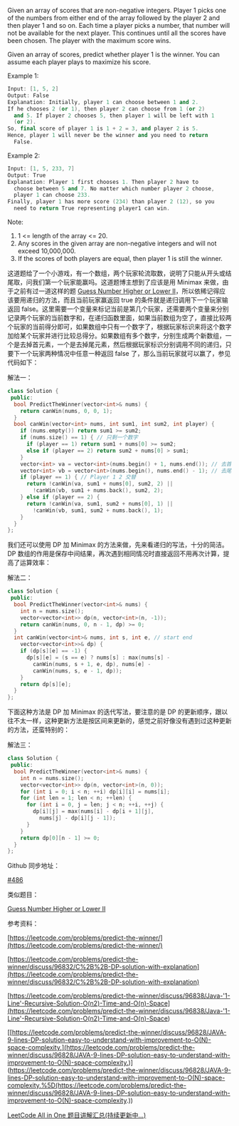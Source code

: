 Given an array of scores that are non-negative integers. Player 1 picks one of the numbers from either end of the array followed by the player 2 and then player 1 and so on. Each time a player picks a number, that number will not be available for the next player. This continues until all the scores have been chosen. The player with the maximum score wins.

Given an array of scores, predict whether player 1 is the winner. You can assume each player plays to maximize his score.

Example 1:

```cpp
Input: [1, 5, 2]
Output: False
Explanation: Initially, player 1 can choose between 1 and 2.   
If he chooses 2 (or 1), then player 2 can choose from 1 (or 2)
  and 5. If player 2 chooses 5, then player 1 will be left with 1
  (or 2).   
So, final score of player 1 is 1 + 2 = 3, and player 2 is 5.   
Hence, player 1 will never be the winner and you need to return
  False.
```

Example 2:

```cpp
Input: [1, 5, 233, 7]
Output: True
Explanation: Player 1 first chooses 1. Then player 2 have to
  choose between 5 and 7. No matter which number player 2 choose,
  player 1 can choose 233.  
Finally, player 1 has more score (234) than player 2 (12), so you
  need to return True representing player1 can win.
```

Note:

1. 1 \<= length of the array \<= 20.
1. Any scores in the given array are non-negative integers and will not exceed 10,000,000.
1. If the scores of both players are equal, then player 1 is still the winner.

这道题给了一个小游戏，有一个数组，两个玩家轮流取数，说明了只能从开头或结尾取，问我们第一个玩家能赢吗。这道题博主想到了应该是用 Minimax 来做，由于之前有过一道这样的题 [Guess Number Higher or Lower II](http://www.cnblogs.com/grandyang/p/5677550.html)，所以依稀记得应该要用递归的方法，而且当前玩家赢返回 true 的条件就是递归调用下一个玩家输返回 false。这里需要一个变量来标记当前是第几个玩家，还需要两个变量来分别记录两个玩家的当前数字和，在递归函数里面，如果当前数组为空了，直接比较两个玩家的当前得分即可，如果数组中只有一个数字了，根据玩家标识来将这个数字加给某个玩家并进行比较总得分。如果数组有多个数字，分别生成两个新数组，一个是去掉首元素，一个是去掉尾元素，然后根据玩家标识分别调用不同的递归，只要下一个玩家两种情况中任意一种返回 false 了，那么当前玩家就可以赢了，参见代码如下：

解法一：

```cpp
class Solution {
 public:
  bool PredictTheWinner(vector<int>& nums) {
    return canWin(nums, 0, 0, 1);
  }
  bool canWin(vector<int> nums, int sum1, int sum2, int player) {
    if (nums.empty()) return sum1 >= sum2;
    if (nums.size() == 1) { // 只剩一个数字
      if (player == 1) return sum1 + nums[0] >= sum2;
      else if (player == 2) return sum2 + nums[0] > sum1;
    }
    vector<int> va = vector<int>(nums.begin() + 1, nums.end()); // 去首元素新数组
    vector<int> vb = vector<int>(nums.begin(), nums.end() - 1); // 去尾元素新数组
    if (player == 1) { // Player 1 2 交替
      return !canWin(va, sum1 + nums[0], sum2, 2) ||
        !canWin(vb, sum1 + nums.back(), sum2, 2);
    } else if (player == 2) {
      return !canWin(va, sum1, sum2 + nums[0], 1) ||
        !canWin(vb, sum1, sum2 + nums.back(), 1);
    }
  }
};
```

我们还可以使用 DP 加 Minimax 的方法来做，先来看递归的写法，十分的简洁。DP 数组的作用是保存中间结果，再次遇到相同情况时直接返回不用再次计算，提高了运算效率：

解法二：

```cpp
class Solution {
 public:
  bool PredictTheWinner(vector<int>& nums) {
    int n = nums.size();
    vector<vector<int>> dp(n, vector<int>(n, -1));
    return canWin(nums, 0, n - 1, dp) >= 0;
  }
  int canWin(vector<int>& nums, int s, int e, // start end
    vector<vector<int>>& dp) {
    if (dp[s][e] == -1) {
      dp[s][e] = (s == e) ? nums[s] : max(nums[s] -
        canWin(nums, s + 1, e, dp), nums[e] -
        canWin(nums, s, e - 1, dp));
    }
    return dp[s][e];
  }
};
```

下面这种方法是 DP 加 Minimax 的迭代写法，要注意的是 DP 的更新顺序，跟以往不太一样，这种更新方法是按区间来更新的，感觉之前好像没有遇到过这种更新的方法，还蛮特别的：

解法三：

```cpp
class Solution {
 public:
  bool PredictTheWinner(vector<int>& nums) {
    int n = nums.size();
    vector<vector<int>> dp(n, vector<int>(n, 0));
    for (int i = 0; i < n; ++i) dp[i][i] = nums[i];
    for (int len = 1; len < n; ++len) {
      for (int i = 0, j = len; j < n; ++i, ++j) {
        dp[i][j] = max(nums[i] - dp[i + 1][j],
          nums[j] - dp[i][j - 1]);
      }
    }
    return dp[0][n - 1] >= 0;
  }
};
```

Github 同步地址：

[#486](https://github.com/grandyang/leetcode/issues/486)

类似题目：

[Guess Number Higher or Lower II](http://www.cnblogs.com/grandyang/p/5677550.html)

参考资料：

[https://leetcode.com/problems/predict-the-winner/](https://leetcode.com/problems/predict-the-winner/)

[https://leetcode.com/problems/predict-the-winner/discuss/96832/C%2B%2B-DP-solution-with-explanation](https://leetcode.com/problems/predict-the-winner/discuss/96832/C%2B%2B-DP-solution-with-explanation)

[](<https://leetcode.com/problems/predict-the-winner/discuss/96838/Java-'1-Line'-Recursive-Solution-O(n2)-Time-and-O(n)-Space>)[https://leetcode.com/problems/predict-the-winner/discuss/96838/Java-'1-Line'-Recursive-Solution-O(n2)-Time-and-O(n)-Space](<https://leetcode.com/problems/predict-the-winner/discuss/96838/Java-'1-Line'-Recursive-Solution-O(n2)-Time-and-O(n)-Space>)

\[[https://leetcode.com/problems/predict-the-winner/discuss/96828/JAVA-9-lines-DP-solution-easy-to-understand-with-improvement-to-O(N)-space-complexity.](<https://leetcode.com/problems/predict-the-winner/discuss/96828/JAVA-9-lines-DP-solution-easy-to-understand-with-improvement-to-O(N)-space-complexity.>)\](https://leetcode.com/problems/predict-the-winner/discuss/96828/JAVA-9-lines-DP-solution-easy-to-understand-with-improvement-to-O(N)-space-complexity.%5D(https://leetcode.com/problems/predict-the-winner/discuss/96828/JAVA-9-lines-DP-solution-easy-to-understand-with-improvement-to-O(N)-space-complexity.))

[LeetCode All in One 题目讲解汇总(持续更新中...)](http://www.cnblogs.com/grandyang/p/4606334.html)
